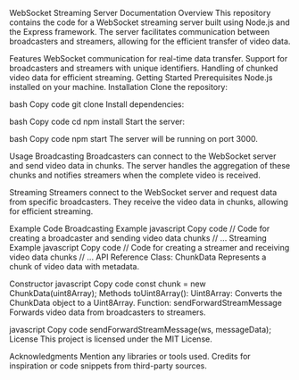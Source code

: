 
WebSocket Streaming Server Documentation
Overview
This repository contains the code for a WebSocket streaming server built using Node.js and the Express framework. The server facilitates communication between broadcasters and streamers, allowing for the efficient transfer of video data.

Features
WebSocket communication for real-time data transfer.
Support for broadcasters and streamers with unique identifiers.
Handling of chunked video data for efficient streaming.
Getting Started
Prerequisites
Node.js installed on your machine.
Installation
Clone the repository:

bash
Copy code
git clone <repository-url>
Install dependencies:

bash
Copy code
cd <project-folder>
npm install
Start the server:

bash
Copy code
npm start
The server will be running on port 3000.

Usage
Broadcasting
Broadcasters can connect to the WebSocket server and send video data in chunks. The server handles the aggregation of these chunks and notifies streamers when the complete video is received.

Streaming
Streamers connect to the WebSocket server and request data from specific broadcasters. They receive the video data in chunks, allowing for efficient streaming.

Example Code
Broadcasting Example
javascript
Copy code
// Code for creating a broadcaster and sending video data chunks
// ...
Streaming Example
javascript
Copy code
// Code for creating a streamer and receiving video data chunks
// ...
API Reference
Class: ChunkData
Represents a chunk of video data with metadata.

Constructor
javascript
Copy code
const chunk = new ChunkData(uint8Array);
Methods
toUint8Array(): Uint8Array: Converts the ChunkData object to a Uint8Array.
Function: sendForwardStreamMessage
Forwards video data from broadcasters to streamers.

javascript
Copy code
sendForwardStreamMessage(ws, messageData);
License
This project is licensed under the MIT License.

Acknowledgments
Mention any libraries or tools used.
Credits for inspiration or code snippets from third-party sources.
